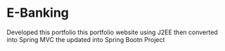 # E-Banking
Developed this portfolio this portfolio website using J2EE then converted into Spring MVC the updated into Spring Bootn Project

